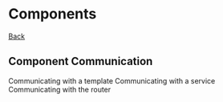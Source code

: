 # Components
[Back](./angular.md)

## Component Communication
Communicating with a template
Communicating with a service
Communicating with the router

